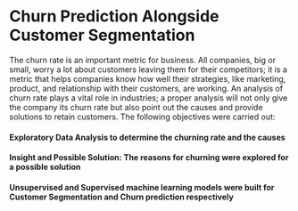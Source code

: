 # Churn Prediction Alongside Customer Segmentation

The churn rate is an important metric for business. All companies, big or small, worry a lot about customers leaving them for their competitors; it is a metric that helps companies know how well their strategies, like marketing, product, and relationship with their customers, are working. An analysis of churn rate plays a vital role in industries; a proper analysis will not only give the company its churn rate but also point out the causes and provide solutions to retain customers.
The following objectives were carried out:
 
#### Exploratory Data Analysis to determine the churning rate and the causes
#### Insight and Possible Solution: The reasons for churning were explored for a possible solution
#### Unsupervised and Supervised machine learning models were built for Customer Segmentation and Churn prediction respectively
